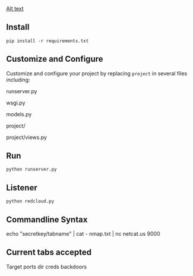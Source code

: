 
[Alt text](https://raw.githubusercontent.com/wegetdata/redcloud/master/Netcat-Logo-black-500x250px.gif "Wulfram3")

## Install ##

    pip install -r requirements.txt

## Customize and Configure ##

Customize and configure your project by replacing `project` in several files including:

runserver.py

wsgi.py

models.py

project/

project/views.py

## Run ##

    python runserver.py
    
## Listener ##

    python redcloud.py
    
    
## Commandline Syntax ##

echo "secretkey/tabname" | cat - nmap.txt | nc netcat.us 9000

## Current tabs accepted ##
Target
ports
dir
creds
backdoors

